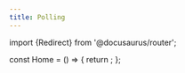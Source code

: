 ```yaml
---
title: Polling
---
```


import {Redirect} from '@docusaurus/router';

const Home = () => {
return <Redirect to="/docs/bi-directional-contract-testing/deploying#polling" />;
};
